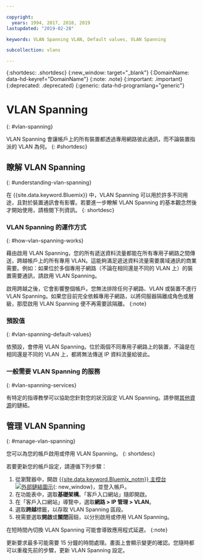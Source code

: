 ```yaml
---

copyright:
  years: 1994, 2017, 2018, 2019
lastupdated: "2019-02-28"

keywords: VLAN Spanning VLAN, Default values, VLAN Spanning

subcollection: vlans

---
```


{:shortdesc: .shortdesc}
{:new_window: target="_blank"}
{:DomainName: data-hd-keyref="DomainName"}
{:note: .note}
{:important: .important}
{:deprecated: .deprecated}
{:generic: data-hd-programlang="generic"}


# VLAN Spanning
{: #vlan-spanning}

VLAN Spanning 會讓帳戶上的所有裝置都透過專用網路彼此通訊，而不論裝置指派的 VLAN 為何。
{: #shortdesc}

## 瞭解 VLAN Spanning
{: #understanding-vlan-spanning}


在 {{site.data.keyword.Bluemix}} 中，VLAN Spanning 可以用於許多不同用途，且對於裝置通訊會有影響。若要進一步瞭解 VLAN Spanning 的基本觀念然後才開始使用，請檢閱下列資訊。
{: shortdesc}

### VLAN Spanning 的運作方式
{: #how-vlan-spanning-works}

藉由啟用 VLAN Spanning，您的所有遞送資料流量都能在所有專用子網路之間傳送，跨越帳戶上的所有專用 VLAN。這能夠滿足遞送資料流量需要廣域通訊的商業需要。例如：如果位於多個專用子網路（不論在相同還是不同的 VLAN 上）的裝置需要通訊，請啟用 VLAN Spanning。

啟用跨越之後，它會影響整個帳戶。您無法排除任何子網路、VLAN 或裝置不進行 VLAN Spanning。如果您目前完全依賴專用子網路，以將伺服器隔離成角色或層級，那麼啟用 VLAN Spanning 便不再需要該隔離。
{:note}

### 預設值
{: #vlan-spanning-default-values}

依預設，會停用 VLAN Spanning。位於兩個不同專用子網路上的裝置，不論是在相同還是不同的 VLAN 上，都將無法傳送 IP 資料流量給彼此。

### 一般需要 VLAN Spanning 的服務
{: #vlan-spanning-services}

有特定的指導教學可以協助您針對您的狀況設定 VLAN Spanning。請參閱[其他資源](/docs/infrastructure/vlans?topic=vlans-other-resources-for-vlan-spanning)的鏈結。


## 管理 VLAN Spanning
{: #manage-vlan-spanning}

您可以為您的帳戶啟用或停用 VLAN Spanning。
{: shortdesc}

若要更新您的帳戶設定，請遵循下列步驟：

  1. 從瀏覽器中，開啟 [{{site.data.keyword.Bluemix_notm}} 主控台 ![外部鏈結圖示](../../icons/launch-glyph.svg "外部鏈結圖示")](https://{DomainName}/){: new_window}，並登入帳戶。
  2. 在功能表中，選取**基礎架構**。「客戶入口網站」隨即開啟。
  3. 在「客戶入口網站」導覽中，選取**網路 > IP 管理 > VLAN**。
  4. 選取**跨越**標籤，以存取 VLAN Spanning 區段。
  5. 視需要選取**開啟**或**關閉**圓鈕，以分別啟用或停用 VLAN Spanning。

在短時間內切換 VLAN Spanning 可能會導致應用程式延遲。
{:note}

更新要求最多可能需要 15 分鐘的時間處理。畫面上會顯示變更的確認。您隨時都可以重複先前的步驟，更新 VLAN Spanning 設定。
